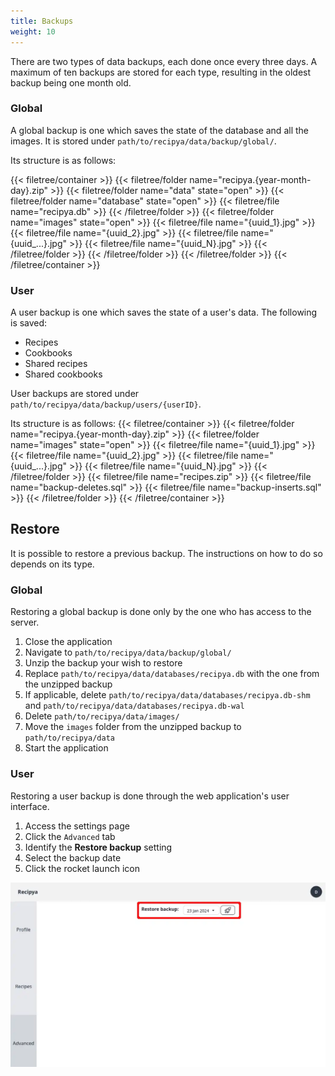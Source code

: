 ```yaml
---
title: Backups
weight: 10
---
```


There are two types of data backups, each done once every three days.
A maximum of ten backups are stored for each type, resulting in the oldest backup 
being one month old.

### Global

A global backup is one which saves the state of the database and all the images.
It is stored under `path/to/recipya/data/backup/global/`.

Its structure is as follows:

{{< filetree/container >}}
    {{< filetree/folder name="recipya.{year-month-day}.zip" >}}
        {{< filetree/folder name="data" state="open" >}}
            {{< filetree/folder name="database" state="open" >}}
                {{< filetree/file name="recipya.db" >}}
            {{< /filetree/folder >}}
            {{< filetree/folder name="images" state="open" >}}
                {{< filetree/file name="{uuid_1}.jpg" >}}
                {{< filetree/file name="{uuid_2}.jpg" >}}
                {{< filetree/file name="{uuid_...}.jpg" >}}
                {{< filetree/file name="{uuid_N}.jpg" >}}
            {{< /filetree/folder >}}
        {{< /filetree/folder >}}
    {{< /filetree/folder >}}
{{< /filetree/container >}}

### User

A user backup is one which saves the state of a user's data. The following is saved:
- Recipes 
- Cookbooks
- Shared recipes
- Shared cookbooks

User backups are stored under `path/to/recipya/data/backup/users/{userID}`.

Its structure is as follows:
{{< filetree/container >}}
    {{< filetree/folder name="recipya.{year-month-day}.zip" >}}
        {{< filetree/folder name="images" state="open" >}}
            {{< filetree/file name="{uuid_1}.jpg" >}}
            {{< filetree/file name="{uuid_2}.jpg" >}}
            {{< filetree/file name="{uuid_...}.jpg" >}}
            {{< filetree/file name="{uuid_N}.jpg" >}}
        {{< /filetree/folder >}}
        {{< filetree/file name="recipes.zip" >}}
        {{< filetree/file name="backup-deletes.sql" >}}
        {{< filetree/file name="backup-inserts.sql" >}}
    {{< /filetree/folder >}}
{{< /filetree/container >}}

## Restore

It is possible to restore a previous backup. The instructions on how to do so depends on its type.

### Global

Restoring a global backup is done only by the one who has access to the server.

1. Close the application
2. Navigate to `path/to/recipya/data/backup/global/`
3. Unzip the backup your wish to restore
4. Replace `path/to/recipya/data/databases/recipya.db` with the one from the unzipped backup
5. If applicable, delete `path/to/recipya/data/databases/recipya.db-shm` and `path/to/recipya/data/databases/recipya.db-wal`
6. Delete `path/to/recipya/data/images/`
7. Move the `images` folder from the unzipped backup to `path/to/recipya/data`
8. Start the application

### User

Restoring a user backup is done through the web application's user interface.

1. Access the settings page
2. Click the `Advanced` tab
3. Identify the **Restore backup** setting
4. Select the backup date
5. Click the rocket launch icon

![](images/settings-restore-backup.webp)

